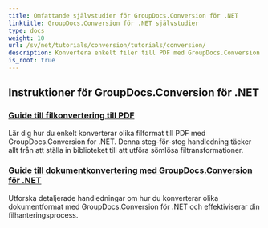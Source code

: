 ```yaml
---
title: Omfattande självstudier för GroupDocs.Conversion för .NET
linktitle: GroupDocs.Conversion för .NET självstudier
type: docs
weight: 10
url: /sv/net/tutorials/conversion/tutorials/conversion/
description: Konvertera enkelt filer till PDF med GroupDocs.Conversion för .NET. Effektivisera dokumenthanteringen med anpassningsbara alternativ.
is_root: true
---
```


## Instruktioner för GroupDocs.Conversion för .NET
### [Guide till filkonvertering till PDF](./guide-to-file-conversion-to-pdf/)
Lär dig hur du enkelt konverterar olika filformat till PDF med GroupDocs.Conversion for .NET. Denna steg-för-steg handledning täcker allt från att ställa in biblioteket till att utföra sömlösa filtransformationer.
### [Guide till dokumentkonvertering med GroupDocs.Conversion för .NET](./guide-to-document-conversion/)
Utforska detaljerade handledningar om hur du konverterar olika dokumentformat med GroupDocs.Conversion för .NET och effektiviserar din filhanteringsprocess.